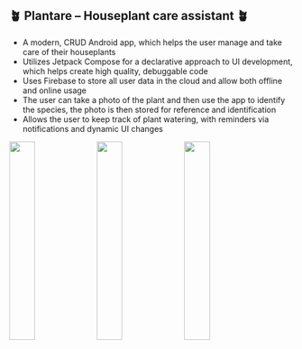 ## 🪴 Plantare – Houseplant care assistant 🪴
* A modern, CRUD Android app, which helps the user manage and take care of their houseplants
* Utilizes Jetpack Compose for a declarative approach to UI development, which helps create high quality, debuggable code
* Uses Firebase to store all user data in the cloud and allow both offline and online usage
* The user can take a photo of the plant and then use the app to identify the species, the photo is then stored for reference and identification
* Allows the user to keep track of plant watering, with reminders via notifications and dynamic UI changes


<img src="https://github.com/dasuyan/Plantare/assets/86471651/27fb47dd-9106-4106-9c89-93d9c22daf74" width="30%">
<img src="https://github.com/dasuyan/Plantare/assets/86471651/bb754d17-6ff0-45b0-a691-189d42173771" width="30%">
<img src="https://github.com/dasuyan/Plantare/assets/86471651/b184b1b7-4ab0-4ed2-90e5-e28df1da6d34" width="30%">

